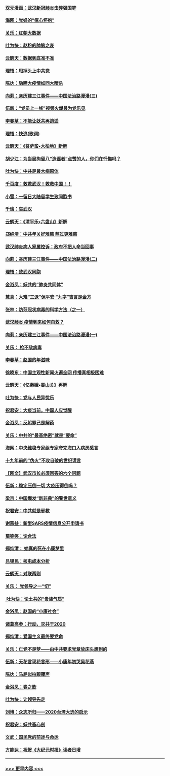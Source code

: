 #### [双元漫画：武汉新冠肺炎击碎强国梦](../pages/nsc993/n11843320.md?t=02051322) 
#### [海网：党妈的“瘟心怀抱”](../pages/nsc993/n11840740.md?t=02051322) 
#### [关乐：红朝大数据](../pages/nsc993/n11840675.md?t=02051322) 
#### [吐为快：赵粉的肺腑之哀](../pages/nsc993/n11840618.md?t=02051322) 
#### [云鹤天：数据到底准不准](../pages/nsc993/n11840325.md?t=02051322) 
#### [理悟：甩掉头上中共党](../pages/nsc993/n11838826.md?t=02051322) 
#### [陈达：隐瞒大疫情如同大暗杀](../pages/nsc993/n11838771.md?t=02051322) 
#### [向莉：亲历建三江事件——中国法治路漫漫(三)](../pages/nsc993/n11831825.md?t=02051322) 
#### [伍新：“党员上一线”视频火爆最为党乐见](../pages/nsc993/n11838200.md?t=02051322) 
#### [李春草：不能让妖共再逍遥](../pages/nsc993/n11838102.md?t=02051322) 
#### [理悟：快逃(歌词)](../pages/nsc993/n11838083.md?t=02051322) 
#### [云鹤天：《菩萨蛮▪大柏地》新解](../pages/nsc993/n11838059.md?t=02051322) 
#### [胡少江：为当局拘留八“造谣者”点赞的人，你们在忏悔吗？](../pages/nsc993/n11836801.md?t=02051322) 
#### [吐为快：中共是最大病原体](../pages/nsc993/n11836748.md?t=02051322) 
#### [千百度：救救武汉！救救中国！！](../pages/nsc993/n11836145.md?t=02051322) 
#### [小雪：一留日大陆留学生致同胞书](../pages/nsc993/n11834624.md?t=02051322) 
#### [千瑞：哀武汉](../pages/nsc993/n11833647.md?t=02051322) 
#### [云鹤天：《清平乐▪六盘山》新解](../pages/nsc993/n11833611.md?t=02051322) 
#### [郑纯清：中共年关好难熬 熬过更难熬](../pages/nsc993/n11833489.md?t=02051322) 
#### [武汉肺炎病人家属控诉：政府不把人命当回事](../pages/nsc993/n11833205.md?t=02051322) 
#### [向莉：亲历建三江事件——中国法治路漫漫(二)](../pages/nsc993/n11829102.md?t=02051322) 
#### [理悟：致武汉同胞](../pages/nsc993/n11831522.md?t=02051322) 
#### [金浴凤：妖共的“肺炎共同体”](../pages/nsc993/n11829448.md?t=02051322) 
#### [慧真：大难“三退”保平安 “九字”吉言是金方](../pages/nsc993/n11829501.md?t=02051322) 
#### [张林：防范冠状病毒的科学方法（之一）](../pages/nsc993/n11828618.md?t=02051322) 
#### [武汉肺炎 疫情到来如何自救？](../pages/nsc993/n11827632.md?t=02051322) 
#### [向莉：亲历建三江事件——中国法治路漫漫(一)](../pages/nsc993/n11827190.md?t=02051322) 
#### [关乐： 枪不敌病毒](../pages/nsc993/n11826746.md?t=02051322) 
#### [李春草：赵国的年滋味](../pages/nsc993/n11826321.md?t=02051322) 
#### [徐晓东：中国主观性新闻火遍全网 传播真相极困难](../pages/nsc993/n11826508.md?t=02051322) 
#### [云鹤天：《忆秦娥▪娄山关》再解](../pages/nsc993/n11824682.md?t=02051322) 
#### [吐为快：党与人民异忧乐](../pages/nsc993/n11824660.md?t=02051322) 
#### [祝君安：大疫当前，中国人应觉醒](../pages/nsc993/n11821946.md?t=02051322) 
#### [金浴凤：反躬罪己是解药](../pages/nsc993/n11820280.md?t=02051322) 
#### [关乐：中共的“最高绝密”就是“要命”](../pages/nsc993/n11816946.md?t=02051322) 
#### [海网：中央维稳专家组专家夸完海口入病房感言](../pages/nsc993/n11815138.md?t=02051322) 
#### [十九年前的“伪火”不攻自破的世纪谎言](../pages/nsc993/n11813238.md?t=02051322) 
#### [【网文】武汉市长必须回答的六个问题](../pages/nsc993/n11813848.md?t=02051322) 
#### [伍新：稳定压倒一切 大疫压得倒吗？](../pages/nsc993/n11812634.md?t=02051322) 
#### [梁京：中国爆发“新非典”的警世意义](../pages/nsc993/n11812554.md?t=02051322) 
#### [祝君安：中共就是邪教](../pages/nsc993/n11812431.md?t=02051322) 
#### [谢燕益：新型SARS疫情信息公开申请书](../pages/nsc993/n11808840.md?t=02051322) 
#### [蜀笑笑：论合法](../pages/nsc993/n11808064.md?t=02051322) 
#### [郑纯清： 她真的死在小康梦里](../pages/nsc993/n11806623.md?t=02051322) 
#### [吕锡民：核电成本分析](../pages/nsc993/n11806284.md?t=02051322) 
#### [云鹤天：对联两则](../pages/nsc993/n11805957.md?t=02051322) 
#### [关乐： 党领导之一“切”](../pages/nsc993/n11804505.md?t=02051322) 
#### [ 吐为快：论土共的“贵族气质”](../pages/nsc993/n11804490.md?t=02051322) 
#### [金浴凤：赵国的“小康社会”](../pages/nsc993/n11804452.md?t=02051322) 
#### [诸葛高参：行动，灭共于2020](../pages/nsc993/n11804120.md?t=02051322) 
#### [郑纯清：爱国主义最终要党命](../pages/nsc993/n11802197.md?t=02051322) 
#### [关乐：亡党不是梦——由中共要求党章放床头想到的](../pages/nsc993/n11802156.md?t=02051322) 
#### [伍新：无花言现花言形——小康年初哭吴花燕](../pages/nsc993/n11800044.md?t=02051322) 
#### [陈达：马屁似拍颠覆声](../pages/nsc993/n11800010.md?t=02051322) 
#### [金浴凤：春之歌](../pages/nsc993/n11797687.md?t=02051322) 
#### [吐为快：让领导先走](../pages/nsc993/n11797512.md?t=02051322) 
#### [刘博：众志所归——2020台湾大选的启示](../pages/nsc993/n11796878.md?t=02051322) 
#### [祝君安：妖共畜心剖](../pages/nsc993/n11794273.md?t=02051322) 
#### [文武：国民党的前途与命运](../pages/nsc993/n11794198.md?t=02051322) 
#### [方能达：祝贺《大纪元时报》读者日增](../pages/nsc993/n11793807.md?t=02051322) 

----
#### [ >>> 更早内容 <<< ](../indexes/nsc993-earlier.md)
